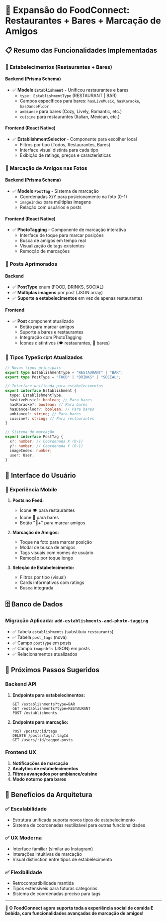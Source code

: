# 🍺 Expansão do FoodConnect: Restaurantes + Bares + Marcação de Amigos

## 📋 Resumo das Funcionalidades Implementadas

### 🏪 **Estabelecimentos (Restaurantes + Bares)**

#### Backend (Prisma Schema)

- ✅ **Modelo `Establishment`** - Unificou restaurantes e bares
  - `type: EstablishmentType` (RESTAURANT | BAR)
  - Campos específicos para bares: `hasLiveMusic`, `hasKaraoke`, `hasDanceFloor`
  - `ambiance` para bares (Cozy, Lively, Romantic, etc.)
  - `cuisine` para restaurantes (Italian, Mexican, etc.)

#### Frontend (React Native)

- ✅ **EstablishmentSelector** - Componente para escolher local
  - Filtros por tipo (Todos, Restaurantes, Bares)
  - Interface visual distinta para cada tipo
  - Exibição de ratings, preços e características

### 👥 **Marcação de Amigos nas Fotos**

#### Backend (Prisma Schema)

- ✅ **Modelo `PostTag`** - Sistema de marcação
  - Coordenadas X/Y para posicionamento na foto (0-1)
  - `imageIndex` para múltiplas imagens
  - Relação com usuários e posts

#### Frontend (React Native)

- ✅ **PhotoTagging** - Componente de marcação interativa
  - Interface de toque para marcar posições
  - Busca de amigos em tempo real
  - Visualização de tags existentes
  - Remoção de marcações

### 📸 **Posts Aprimorados**

#### Backend

- ✅ **PostType** enum (FOOD, DRINKS, SOCIAL)
- ✅ **Múltiplas imagens** por post (JSON array)
- ✅ **Suporte a estabelecimentos** em vez de apenas restaurantes

#### Frontend

- ✅ **Post** component atualizado
  - Botão para marcar amigos
  - Suporte a bares e restaurantes
  - Integração com PhotoTagging
  - Ícones distintivos (🍽️ restaurantes, 🍺 bares)

### 🎯 **Tipos TypeScript Atualizados**

```typescript
// Novos tipos principais
export type EstablishmentType = "RESTAURANT" | "BAR";
export type PostType = "FOOD" | "DRINKS" | "SOCIAL";

// Interface unificada para estabelecimentos
export interface Establishment {
  type: EstablishmentType;
  hasLiveMusic?: boolean; // Para bares
  hasKaraoke?: boolean; // Para bares
  hasDanceFloor?: boolean; // Para bares
  ambiance?: string; // Para bares
  cuisine?: string; // Para restaurantes
}

// Sistema de marcação
export interface PostTag {
  x?: number; // Coordenada X (0-1)
  y?: number; // Coordenada Y (0-1)
  imageIndex: number;
  user: User;
}
```

## 🎨 **Interface do Usuário**

### 📱 **Experiência Mobile**

1. **Posts no Feed:**

   - Ícone 🍽️ para restaurantes
   - Ícone 🍺 para bares
   - Botão "👥+" para marcar amigos

2. **Marcação de Amigos:**

   - Toque na foto para marcar posição
   - Modal de busca de amigos
   - Tags visuais com nomes de usuário
   - Remoção por toque longo

3. **Seleção de Estabelecimento:**
   - Filtros por tipo (visual)
   - Cards informativos com ratings
   - Busca integrada

## 🗄️ **Banco de Dados**

### Migração Aplicada: `add-establishments-and-photo-tagging`

- ✅ Tabela `establishments` (substituiu `restaurants`)
- ✅ Tabela `post_tags` (nova)
- ✅ Campo `postType` em posts
- ✅ Campo `imageUrls` (JSON) em posts
- ✅ Relacionamentos atualizados

## 🚀 **Próximos Passos Sugeridos**

### Backend API

1. **Endpoints para estabelecimentos:**

   ```
   GET /establishments?type=BAR
   GET /establishments?type=RESTAURANT
   POST /establishments
   ```

2. **Endpoints para marcação:**
   ```
   POST /posts/:id/tags
   DELETE /posts/tags/:tagId
   GET /users/:id/tagged-posts
   ```

### Frontend UX

1. **Notificações de marcação**
2. **Analytics de estabelecimentos**
3. **Filtros avançados por ambiance/cuisine**
4. **Modo noturno para bares**

## 🎉 **Benefícios da Arquitetura**

### ✅ **Escalabilidade**

- Estrutura unificada suporta novos tipos de estabelecimento
- Sistema de coordenadas reutilizável para outras funcionalidades

### ✅ **UX Moderna**

- Interface familiar (similar ao Instagram)
- Interações intuitivas de marcação
- Visual distinction entre tipos de estabelecimento

### ✅ **Flexibilidade**

- Retrocompatibilidade mantida
- Tipos extensíveis para futuras categorias
- Sistema de coordenadas preciso para tags

---

🎊 **O FoodConnect agora suporta toda a experiência social de comida E bebida, com funcionalidades avançadas de marcação de amigos!**
